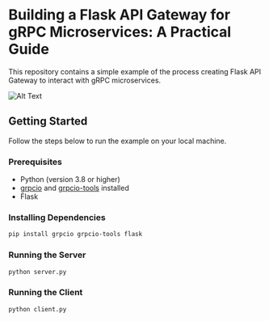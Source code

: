 # Building a Flask API Gateway for gRPC Microservices: A Practical Guide

This repository contains a simple example of the process creating Flask API Gateway to interact with gRPC microservices.


![Alt Text](logic.png)

## Getting Started

Follow the steps below to run the example on your local machine.

### Prerequisites

- Python (version 3.8 or higher)
- [grpcio](https://grpc.io/docs/quickstart/python/) and [grpcio-tools](https://grpc.io/docs/quickstart/python/#generate-code) installed
- Flask

### Installing Dependencies

```bash
pip install grpcio grpcio-tools flask
```

### Running the Server
```bash
python server.py
```

### Running the Client
```bash
python client.py
```